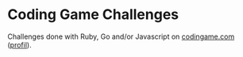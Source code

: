 # Coding Game Challenges

Challenges done with Ruby, Go and/or Javascript on [codingame.com](https://www.codingame.com/home) ([profil](https://www.codingame.com/profile/2eb82043e576d45d990da7610b3c68d34129103)).